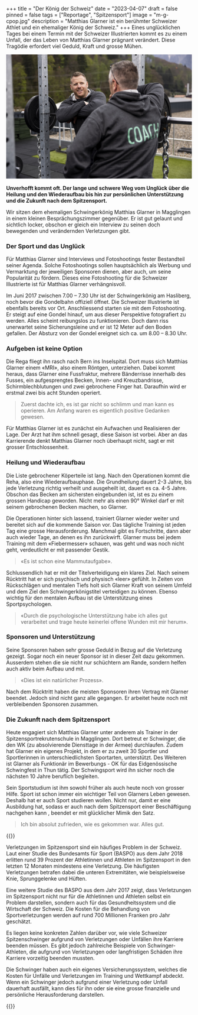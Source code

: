 +++
title = "Der König der Schweiz"
date = "2023-04-07"
draft = false
pinned = false
tags = ["Reportage", "Spitzensport"]
image = "m-g-cpop.jpg"
description = "Matthias Glarner ist ein berühmter Schweizer Athlet und ein ehemaliger König der Schweiz."
+++
Eines unglücklichen Tages bei einem Termin mit der Schweizer Illustrierten kommt es zu einem Unfall, der das Leben von Matthias Glarner prägnant verändert. Diese Tragödie erfordert viel Geduld, Kraft und grosse Mühen.

![Matthias Glarner als Trainer in einer Spitzensportrekrutenschule in Maggligen. ](download-1-.jpg)

**Unverhofft kommt oft. Der lange und schwere Weg vom Unglück über die Heilung und den Wiederaufbau bis hin zur persönlichen Unterstützung und die Zukunft nach dem Spitzensport.**

Wir sitzen dem ehemaligen Schwingerkönig Matthias Glarner in Magglingen in einem kleinen Besprächungszimmer gegenüber. Er ist gut gelaunt und sichtlich locker, obschon er gleich ein Interview zu seinen doch bewegenden und verändernden Verletzungen gibt.

### Der Sport und das Unglück

Für Matthias Glarner sind Interviews und Fotoshootings fester Bestandteil seiner Agenda. Solche Fotoshootings sollen hauptsächlich als Werbung und Vermarktung der jeweiligen Sponsoren dienen, aber auch, um seine Popularität zu fördern. Dieses eine Fotoshooting für die Schweizer Illustrierte ist für Matthias Glarner verhängnisvoll.

Im Juni 2017 zwischen 7.00 – 7.30 Uhr ist der Schwingerkönig am Hasliberg, noch bevor die Gondelbahn offiziell öffnet. Die Schweizer Illustrierte ist ebenfalls bereits vor Ort. Anschliessend starten sie mit dem Fotoshooting. Er steigt auf eine Gondel hinauf, um aus dieser Perspektive fotografiert zu werden. Alles scheint reibungslos zu funktionieren. Doch dann riss unerwartet seine Sicherungsleine und er ist 12 Meter auf den Boden gefallen. Der Absturz von der Gondel ereignet sich ca. um 8.00 – 8.30 Uhr.

### Aufgeben ist keine Option

Die Rega fliegt ihn rasch nach Bern ins Inselspital. Dort muss sich Matthias Glarner einem «MRI», also einem Röntgen, unterziehen. Dabei kommt heraus, dass Glarner eine Fussfraktur, mehrere Bänderrisse innerhalb des Fusses, ein aufgesprengtes Becken, Innen- und Kreuzbandrisse, Schirmblechblutungen und zwei gebrochene Finger hat. Daraufhin wird er erstmal zwei bis acht Stunden operiert.

> Zuerst dachte ich, es ist gar nicht so schlimm und man kann es operieren. Am Anfang waren es eigentlich positive Gedanken gewesen.

Für Matthias Glarner ist es zunächst ein Aufwachen und Realisieren der Lage. Der Arzt hat ihm schnell gesagt, diese Saison ist vorbei. Aber an das Karrierende denkt Matthias Glarner noch überhaupt nicht, sagt er mit grosser Entschlossenheit.

### Heilung und Wiederaufbau

Die Liste gebrochener Köperteile ist lang. Nach den Operationen kommt die Reha, also eine Wiederaufbauphase. Die Grundheilung dauert 2-3 Jahre, bis jede Verletzung richtig verheilt und ausgeheilt ist, dauert es ca. 4-5 Jahre. Obschon das Becken am sichersten eingebunden ist, ist es zu einem grossen Handicap geworden. Nicht mehr als einen 90° Winkel darf er mit seinem gebrochenen Becken machen, so Glarner.

Die Operationen hinter sich lassend, trainiert Glarner wieder weiter und bereitet sich auf die kommende Saison vor. Das tägliche Training ist jeden Tag eine grosse Herausforderung. Manchmal gibt es Fortschritte, dann aber auch wieder Tage, an denen es ihn zurückwirft. Glarner muss bei jedem Training mit dem «Fiebermesser» schauen, was geht und was noch nicht geht, verdeutlicht er mit passender Gestik.

> «Es ist schon eine Mammutaufgabe».

Schlussendlich hat er mit der Titelverteidigung ein klares Ziel. Nach seinem Rücktritt hat er sich psychisch und physisch «leer» gefühlt. In Zeiten von Rückschlägen und mentalen Tiefs holt sich Glarner Kraft von seinem Umfeld und dem Ziel den Schwingerkönigstitel verteidigen zu können. Ebenso wichtig für den mentalen Aufbau ist die Unterstützung eines Sportpsychologen.

> «Durch die psychologische Unterstützung habe ich alles gut verarbeitet und trage heute keinerlei offene Wunden mit mir herum».

### Sponsoren und Unterstützung

Seine Sponsoren haben sehr grosse Geduld in Bezug auf die Verletzung gezeigt. Sogar noch ein neuer Sponsor ist in dieser Zeit dazu gekommen. Ausserdem stehen die sie nicht nur schüchtern am Rande, sondern helfen auch aktiv beim Aufbau und mit.

> «Dies ist ein natürlicher Prozess».

Nach dem Rücktritt haben die meisten Sponsoren ihren Vertrag mit Glarner beendet. Jedoch sind nicht ganz alle gegangen. Er arbeitet heute noch mit verbleibenden Sponsoren zusammen.

### Die Zukunft nach dem Spitzensport

Heute engagiert sich Matthias Glarner unter anderem als Trainer in der Spitzensportrekrutenschule in Magglingen. Dort betreut er Schwinger, die den WK (zu absolvierende Diensttage in der Armee) durchlaufen. Zudem hat Glarner ein eigenes Projekt, in dem er zu zweit 30 Sportler und Sportlerinnen in unterschiedlichsten Sportarten, unterstützt. Des Weiteren ist Glarner als Funktionär im Bewerbungs - OK für das Eidgenössische Schwingfest in Thun tätig. Der Schwingsport wird ihn sicher noch die nächsten 10 Jahre beruflich begleiten.

Sein Sportstudium ist ihm sowohl früher als auch heute noch von grosser Hilfe. Sport ist schon immer ein wichtiger Teil von Glarners Leben gewesen. Deshalb hat er auch Sport studieren wollen. Nicht nur, damit er eine Ausbildung hat, sodass er auch nach dem Spitzensport einer Beschäftigung nachgehen kann , beendet er mit glücklicher Mimik den Satz.

> Ich bin absolut zufrieden, wie es gekommen war. Alles gut.

{{<box title="Infobox">}}

Verletzungen im Spitzensport sind ein häufiges Problem in der Schweiz. Laut einer Studie des Bundesamts für Sport (BASPO) aus dem Jahr 2018 erlitten rund 39 Prozent der Athletinnen und Athleten im Spitzensport in den letzten 12 Monaten mindestens eine Verletzung. Die häufigsten Verletzungen betrafen dabei die unteren Extremitäten, wie beispielsweise Knie, Sprunggelenke und Hüften.

Eine weitere Studie des BASPO aus dem Jahr 2017 zeigt, dass Verletzungen im Spitzensport nicht nur für die Athletinnen und Athleten selbst ein Problem darstellen, sondern auch für das Gesundheitssystem und die Wirtschaft der Schweiz. Die Kosten für die Behandlung von Sportverletzungen werden auf rund 700 Millionen Franken pro Jahr geschätzt.

Es liegen keine konkreten Zahlen darüber vor, wie viele Schweizer Spitzenschwinger aufgrund von Verletzungen oder Unfällen ihre Karriere beenden müssen. Es gibt jedoch zahlreiche Beispiele von Schwinger-Athleten, die aufgrund von Verletzungen oder langfristigen Schäden ihre Karriere vorzeitig beenden mussten.

Die Schwinger haben auch ein eigenes Versicherungssystem, welches die Kosten für Unfälle und Verletzungen im Training und Wettkampf abdeckt. Wenn ein Schwinger jedoch aufgrund einer Verletzung oder Unfall dauerhaft ausfällt, kann dies für ihn oder sie eine grosse finanzielle und persönliche Herausforderung darstellen.

{{</box>}}